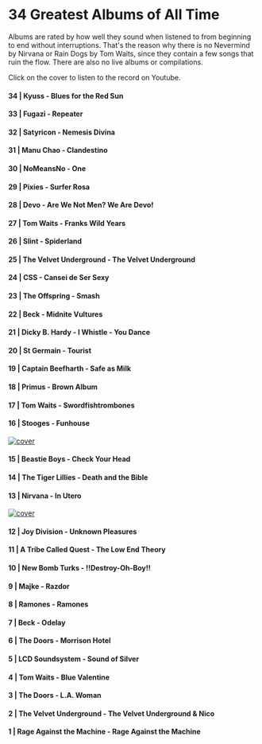 34 Greatest Albums of All Time
===========================
Albums are rated by how well they sound when listened to from beginning to end without interruptions. That's the reason why there is no Nevermind by Nirvana or Rain Dogs by Tom Waits, since they contain a few songs that ruin the flow. There are also no live albums or compilations.

Click on the cover to listen to the record on Youtube.












#### 34 | Kyuss - Blues for the Red Sun
#### 33 | Fugazi - Repeater
#### 32 | Satyricon - Nemesis Divina
#### 31 | Manu Chao - Clandestino
#### 30 | NoMeansNo - One
#### 29 | Pixies - Surfer Rosa
#### 28 | Devo - Are We Not Men? We Are Devo!
#### 27 | Tom Waits - Franks Wild Years
#### 26 | Slint - Spiderland
#### 25 | The Velvet Underground - The Velvet Underground
#### 24 | CSS - Cansei de Ser Sexy
#### 23 | The Offspring - Smash
#### 22 | Beck - Midnite Vultures
#### 21 | Dicky B. Hardy - I Whistle - You Dance
#### 20 | St Germain - Tourist
#### 19 | Captain Beefharth - Safe as Milk
#### 18 | Primus - Brown Album
#### 17 | Tom Waits - Swordfishtrombones
#### 16 | Stooges - Funhouse
<a href="https://www.youtube.com/results?search_query=Stooges++Funhousefull+album"> <img src="http://assets.rollingstone.com/assets/images/list/72ab0de08f21bb55ef5f4dff665cf842cab0b3ac.jpg" alt="cover"/></a>
#### 15 | Beastie Boys - Check Your Head
#### 14 | The Tiger Lillies - Death and the Bible
#### 13 | Nirvana - In Utero
<a href="https://www.youtube.com/results?search_query=Nirvana++In+Uterofull+album"> <img src="http://assets.rollingstone.com/assets/images/list/c4b390f3b814e8ab8e6a4aa939f3632269ef8121.JPG" alt="cover"/></a>
#### 12 | Joy Division - Unknown Pleasures
#### 11 | A Tribe Called Quest - The Low End Theory
#### 10 | New Bomb Turks - !!Destroy-Oh-Boy!!
#### 9 | Majke - Razdor
#### 8 | Ramones - Ramones
#### 7 | Beck - Odelay
#### 6 | The Doors - Morrison Hotel
#### 5 | LCD Soundsystem - Sound of Silver
#### 4 | Tom Waits - Blue Valentine
#### 3 | The Doors - L.A. Woman
#### 2 | The Velvet Underground - The Velvet Underground & Nico
#### 1 | Rage Against the Machine - Rage Against the Machine
